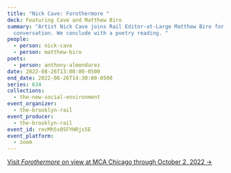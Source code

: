 ```yaml
---
title: "Nick Cave: Forothermore "
deck: Featuring Cave and Matthew Biro
summary: "Artist Nick Cave joins Rail Editor-at-Large Matthew Biro for a
  conversation. We conclude with a poetry reading. "
people:
  - person: nick-cave
  - person: matthew-biro
poets:
  - person: anthony-almendarez
date: 2022-08-26T13:00:00-0500
end_date: 2022-08-26T14:30:00-0500
series: 634
collections:
  - the-new-social-environment
event_organizer:
  - the-brooklyn-rail
event_producer:
  - the-brooklyn-rail
event_id: recMh5s05FYHRjs5E
event_platform:
  - zoom
---
```

[Visit *Forothermore* on view at MCA Chicago through October 2, 2022 →](https://mcachicago.org/exhibitions/2022/nick-cave-forothermore)